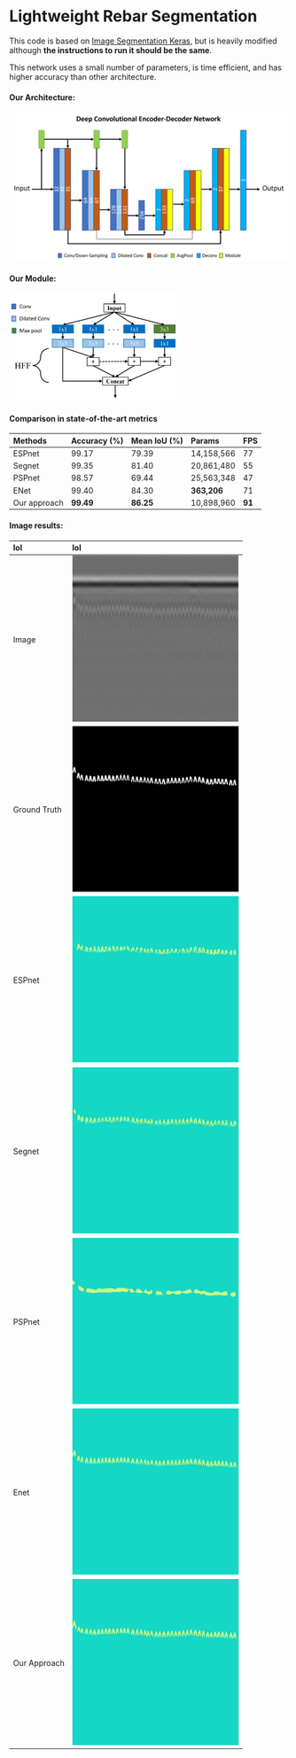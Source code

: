 # Lightweight Rebar Segmentation

This code is based on [Image Segmentation Keras](https://github.com/divamgupta/image-segmentation-keras), but is heavily modified although **the instructions to run it should be the same**.

This network uses a small number of parameters, is time efficient, and has higher accuracy than other architecture.

#### Our Architecture:

<img width="600" src="https://github.com/khuechuong/lightweight-rebar-segmentation/blob/main/pic/everything.png">

#### Our Module:

<img width="300" src="https://github.com/khuechuong/lightweight-rebar-segmentation/blob/main/pic/mod.png">



#### Comparison in state-of-the-art metrics

| Methods       |  Accuracy (%)   | Mean IoU (%)  | Params | FPS|
| :-------------|:-------------  | :-----|:-----|:-----|
| ESPnet        | 99.17           | 79.39  |14,158,566 |77 |
| Segnet        | 99.35           |   81.40|20,861,480 | 55|
| PSPnet        | 98.57           |   69.44|25,563,348  |47 |
| ENet          | 99.40           |   84.30|**363,206**| 71|
| Our approach  | **99.49**       |   **86.25**|10,898,960 | **91**|


#### Image results:

| lol       | lol |
| :-------------|:-------------  |
|Image|<img width="300" src="https://github.com/khuechuong/lightweight-rebar-segmentation/blob/main/pic/image.png">|
|Ground Truth   | <img width="300" src="https://github.com/khuechuong/lightweight-rebar-segmentation/blob/main/pic/gt.png">|
|ESPnet  | <img width="300" src="https://github.com/khuechuong/lightweight-rebar-segmentation/blob/main/pic/esp.png">|
|Segnet | <img width="300" src="https://github.com/khuechuong/lightweight-rebar-segmentation/blob/main/pic/segnet.png">|
|PSPnet | <img width="300" src="https://github.com/khuechuong/lightweight-rebar-segmentation/blob/main/pic/psp.png">|
|Enet | <img width="300" src="https://github.com/khuechuong/lightweight-rebar-segmentation/blob/main/pic/enet.png">|
|Our Approach |<img width="300" src="https://github.com/khuechuong/lightweight-rebar-segmentation/blob/main/pic/custom.png">|


